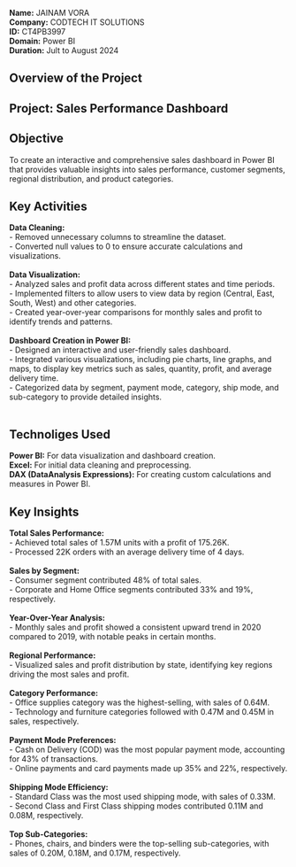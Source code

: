 **Name:** JAINAM VORA<br>
**Company:** CODTECH IT SOLUTIONS<br>
**ID:** CT4PB3997<br>
**Domain:** Power BI<br>
**Duration:** Jult to August 2024<br>

## Overview of the Project
## Project: Sales Performance Dashboard

## Objective
To create an interactive and comprehensive sales dashboard in Power BI that provides valuable insights into sales performance, customer segments, regional distribution, and product categories.

## Key Activities
**Data Cleaning:** <br>
        - Removed unnecessary columns to streamline the dataset.<br>
        - Converted null values to 0 to ensure accurate calculations and visualizations.<br><br>
**Data Visualization:**<br>
         - Analyzed sales and profit data across different states and time periods.<br>
         - Implemented filters to allow users to view data by region (Central, East, South, West) and other categories.<br>
        - Created year-over-year comparisons for monthly sales and profit to identify trends and patterns.<br><br>
**Dashboard Creation in Power BI:**<br>
        - Designed an interactive and user-friendly sales dashboard.<br>
        - Integrated various visualizations, including pie charts, line graphs, and maps, to display key metrics such as sales, quantity, profit, and average delivery time.<br>
        - Categorized data by segment, payment mode, category, ship mode, and sub-category to provide detailed insights.<br><br>

## Technoliges Used
**Power BI:** For data visualization and dashboard creation.<br>
**Excel:** For initial data cleaning and preprocessing.<br>
**DAX (DataAnalysis Expressions):** For creating custom calculations and measures in Power BI.<br>

## Key Insights
**Total Sales Performance:**<br>
        - Achieved total sales of 1.57M units with a profit of 175.26K.<br>
        - Processed 22K orders with an average delivery time of 4 days.<br><br>
**Sales by Segment:**<br>
        - Consumer segment contributed 48% of total sales.<br>
        - Corporate and Home Office segments contributed 33% and 19%, respectively.<br><br>
**Year-Over-Year Analysis:**<br>
        - Monthly sales and profit showed a consistent upward trend in 2020 compared to 2019, with notable peaks in certain months.<br><br>
**Regional Performance:**<br>
        - Visualized sales and profit distribution by state, identifying key regions driving the most sales and profit.<br><br>
**Category Performance:**<br>
        - Office supplies category was the highest-selling, with sales of 0.64M.<br>
        - Technology and furniture categories followed with 0.47M and 0.45M in sales, respectively.<br><br>
**Payment Mode Preferences:**<br>
        - Cash on Delivery (COD) was the most popular payment mode, accounting for 43% of transactions.<br>
        - Online payments and card payments made up 35% and 22%, respectively.<br><br>
**Shipping Mode Efficiency:**<br>
        - Standard Class was the most used shipping mode, with sales of 0.33M.<br>
        - Second Class and First Class shipping modes contributed 0.11M and 0.08M, respectively.<br><br>
**Top Sub-Categories:**<br>
        - Phones, chairs, and binders were the top-selling sub-categories, with sales of 0.20M, 0.18M, and 0.17M, respectively.<br><br>
